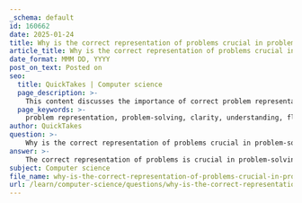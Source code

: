 ```yaml
---
_schema: default
id: 160662
date: 2025-01-24
title: Why is the correct representation of problems crucial in problem-solving?
article_title: Why is the correct representation of problems crucial in problem-solving?
date_format: MMM DD, YYYY
post_on_text: Posted on
seo:
  title: QuickTakes | Computer science
  page_description: >-
    This content discusses the importance of correct problem representation in problem-solving, highlighting its role in clarity, flexible approaches, visualization, effective communication, structured solutions, and bias reduction.
  page_keywords: >-
    problem representation, problem-solving, clarity, understanding, flexibility, visualization, communication, structured approach, bias mitigation, innovative solutions
author: QuickTakes
question: >-
    Why is the correct representation of problems crucial in problem-solving?
answer: >-
    The correct representation of problems is crucial in problem-solving for several reasons:\n\n1. **Clarity and Understanding**: A well-defined representation helps clarify the problem, making it easier to understand the underlying issues. This is essential for identifying the root cause rather than just addressing symptoms. For instance, using techniques like Root Cause Analysis (RCA) can help in articulating the problem clearly, which is the first step in effective problem-solving.\n\n2. **Flexibility in Approaches**: Different representations allow for the translation of problems into various forms, which can provide flexibility in finding solutions. As noted in the gathered information, translating between different modes of representation can enhance problem-solving capabilities. This flexibility enables problem solvers to approach the issue from multiple angles, potentially leading to more innovative solutions.\n\n3. **Visualization and Comprehension**: Visual representations, such as graphs or tables, can significantly improve comprehension and decision-making. They allow individuals to see relationships and patterns that may not be immediately apparent in textual or numerical data. This is particularly important in complex problems where multiple variables are involved.\n\n4. **Facilitating Communication**: Effective representations can serve as a common language among team members or stakeholders, facilitating better communication. When everyone has a shared understanding of the problem through a common representation, collaboration becomes more effective, leading to more comprehensive solutions.\n\n5. **Structured Problem-Solving**: Representations can provide a structured framework for problem-solving. For example, heuristic programs that classify problems can help in recognizing similar issues and applying known solutions. This structured approach can streamline the problem-solving process and reduce the time spent on identifying potential solutions.\n\n6. **Mitigating Bias**: Proper representation can help mitigate biases, such as confirmation bias, which can lead to suboptimal decision-making. By fostering an environment that encourages questioning and model-building, leaders can enhance their problem-solving capabilities and make more informed decisions.\n\nIn summary, the correct representation of problems is fundamental to effective problem-solving as it enhances clarity, flexibility, visualization, communication, structure, and bias mitigation. These factors collectively contribute to a more efficient and effective problem-solving process, ultimately leading to better outcomes.
subject: Computer science
file_name: why-is-the-correct-representation-of-problems-crucial-in-problemsolving.md
url: /learn/computer-science/questions/why-is-the-correct-representation-of-problems-crucial-in-problemsolving
---
```


&nbsp;